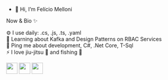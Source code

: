- 👋 Hi, I’m Felício Melloni

Now & Bio ✨<br/>

⚙️ I use daily: .cs, .js, .ts, .yaml<br/>
🌱 Learning about Kafka and Design Patterns on RBAC Services<br/>
💬 Ping me about development, C#, .Net Core, T-Sql<br/>
⚡️ I love jiu-jitsu 🥋 and fishing 🎣<br/>


<p align="left">
<a href="http://twitter.com/fjgmelloni" target="blank"><img align="center" src="https://github.com/mishmanners/MishManners/blob/master/socials/twitter%20(2).png" title = "Twitter" alt="" height="30" /></a>
<a href="https://www.linkedin.com/in/fel%C3%ADcio-melloni-23805a90/" target="blank"><img align="center" src="https://github.com/mishmanners/MishManners/blob/master/socials/transparent-Linkedin-logo-icon.png" alt="" height="30" /></a>
<a href="http://instagram.com/feliciomelloni" target="blank"><img align="center" src="https://github.com/mishmanners/MishManners/blob/master/socials/instagram.png" alt="" height="30" /></a> 
</p>
